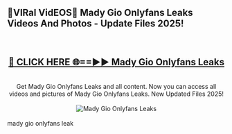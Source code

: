 <h2>🔴VIRal VidEOS🔴 Mady Gio Onlyfans Leaks Videos And Photos - Update Files 2025!</h2>
<br>
<div align="center">
<h2><a href="https://virallinks.top/odZfE0" rel="nofollow">🔴 CLICK HERE 🌐==►► Mady Gio Onlyfans Leaks</a></h2>
<br>
Get Mady Gio Onlyfans Leaks and all content. Now you can access all videos and pictures of Mady Gio Onlyfans Leaks. New Updated Files 2025!
<br>
<br>
<a href="https://virallinks.top/odZfE0" rel="nofollow" data-target="animated-image.originalLink"><img src="https://i.imgur.com/dJHk4Zq.gif)" alt="Mady Gio Onlyfans Leaks" style="max-width: 100%; display: inline-block;" data-target="animated-image.originalImage"></a>
</div>
<br>
mady gio onlyfans leak